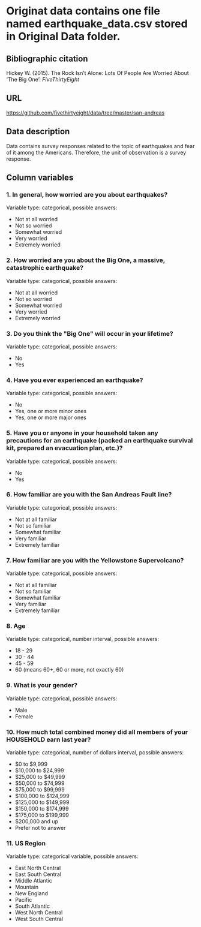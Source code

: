 # Originat data contains one file named earthquake_data.csv stored in Original Data folder.

## Bibliographic citation
Hickey W. (2015). The Rock Isn’t Alone: Lots Of People Are Worried About ‘The Big One’: *FiveThirtyEight*

## URL
https://github.com/fivethirtyeight/data/tree/master/san-andreas

## Data description
Data contains survey responses related to the topic of earthquakes and fear of it among the Americans. Therefore, the unit of observation is a survey response.

## Column variables
### 1. In general, how worried are you about earthquakes?
Variable type: categorical, possible answers:
* Not at all worried
* Not so worried
* Somewhat worried
* Very worried
* Extremely worried
### 2. How worried are you about the Big One, a massive, catastrophic earthquake?
Variable type: categorical, possible answers:
* Not at all worried
* Not so worried
* Somewhat worried
* Very worried
* Extremely worried
### 3. Do you think the "Big One" will occur in your lifetime?
Variable type: categorical, possible answers:
* No
* Yes
### 4. Have you ever experienced an earthquake?
Variable type: categorical, possible answers:
* No
* Yes, one or more minor ones
* Yes, one or more major ones 
### 5. Have you or anyone in your household taken any precautions for an earthquake (packed an earthquake survival kit, prepared an evacuation plan, etc.)?
Variable type: categorical, possible answers:
* No
* Yes
### 6. How familiar are you with the San Andreas Fault line?
Variable type: categorical, possible answers:
* Not at all familiar
* Not so familiar
* Somewhat familiar
* Very familiar
* Extremely familiar
### 7. How familiar are you with the Yellowstone Supervolcano?
Variable type: categorical, possible answers:
* Not at all familiar
* Not so familiar
* Somewhat familiar
* Very familiar
* Extremely familiar
### 8. Age
Variable type: categorical, number interval, possible answers:
* 18 - 29
* 30 - 44
* 45 - 59
* 60 (means 60+, 60 or more, not exactly 60)
### 9. What is your gender?
Variable type: categorical, possible answers:
* Male
* Female
### 10. How much total combined money did all members of your HOUSEHOLD earn last year?
Variable type: categorical, number of dollars interval, possible answers:
* $0 to $9,999
* $10,000 to $24,999
* $25,000 to $49,999
* $50,000 to $74,999
* $75,000 to $99,999
* $100,000 to $124,999
* $125,000 to $149,999
* $150,000 to $174,999
* $175,000 to $199,999
* $200,000 and up
* Prefer not to answer
### 11. US Region
Variable type: categorical variable, possible answers:
* East North Central
* East South Central
* Middle Atlantic
* Mountain
* New England
* Pacific
* South Atlantic
* West North Central
* West South Central
